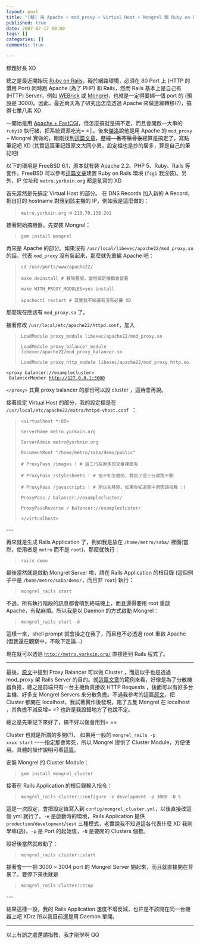 ```yaml
---
layout: post
title: "[鯖] 用 Apache + mod_proxy + Virtual Host + Mongrel 跑 Ruby on Rails"
published: true
date: 2007-07-17 00:00
tags: []
categories: []
comments: true

---
```


標題好長 XD

總之是最近開始玩 <a href="http://en.wikipedia.org/wiki/Ruby_on_Rails">Ruby on Rails</a>，礙於網路環境，必須在 80 Port 上 (HTTP 的慣用 Port) 同時跑 Apache (為了 PHP) 和 Rails，然而 Rails 基本上是自己有 (HTTP) Server，例如 <a href="http://www.webrick.org/">WEBrick</a> 或 <a href="http://mongrel.rubyforge.org/">Mongrel</a>，也就是一定得要綁一個 port 的 (預設是 3000)。因此，最近兩天為了研究出怎麼透過 Apache 來做連線轉移(?)，搞得七暈八素 XD

一開始是用 <a href="http://www.zhangzhang.net/articles/2006/09/30/Linux-Installs-Ruby-On-Rails">Apache + FastCGI</a>，但怎麼搞就是搞不定，而且會開啟一大串的 <code>ruby18</code> 執行緒，把系統資源吃光= =||。後來<a href="http://blog.orez.us/">傑洛</a>說他是用 Apache 的 <code>mod_proxy</code> + Mongrel 實做的，剛剛找到<a href="http://lightyror.thegiive.net/2006/12/apache-22-mongrel.html">這篇文章</a>，<strike>歷經一番寒徹骨後</strike>總算是搞定了，寫點筆記吧 XD (其實這篇筆記跟原文大同小異，設定檔也是抄的居多，算是自己的筆記吧)

以下的環境是 FreeBSD 6.1，原本就有裝 Apache 2.2、PHP 5、Ruby、Rails 等套件，FreeBSD 可以參考<a href="http://lightyror.thegiive.net/2006/10/freebsd-ruby-on-rails.html">這篇文章</a>建置 Ruby on Rails 環境 (<code>fcgi</code> 我沒裝)。另外，IP 位址和 <code>metro.yorkxin.org</code> 都是亂寫的 XD

<!--more-->

首先當然是先搞定 Virtual Host 的部分。 在 DNS Records 加入新的 A Record，把自訂的 hostname 對應到該主機的 IP，例如我是這麼做的：
<blockquote><code>metro.yorkxin.org</code> → <code>210.70.138.201</code></blockquote>
接著開始搞機器。先安裝 Mongrel：
<blockquote><code>gem install mongrel</code></blockquote>
再來是 Apache 的部分。如果沒有 <code>/usr/local/libexec/apache22/mod_proxy.so</code> 的話，代表 <code>mod_proxy</code> 沒有裝起來，那麼就先重編 Apache 吧：
<blockquote><code>cd /usr/ports/www/apache22/<br />
make deinstall # 移除舊版，當然設定檔都會留著<br />
make WITH_PROXY_MODULES=yes install<br />
apachectl restart # 其實我不知道有沒有必要 XD
</code></blockquote>
那麼現在應該有 <code>mod_proxy.so</code> 了。

接著修改 <code>/usr/local/etc/apache22/httpd.conf</code>，加入
<blockquote><code>LoadModule proxy_module libexec/apache22/mod_proxy.so<br />
LoadModule proxy_balancer_module libexec/apache22/mod_proxy_balancer.so<br />
LoadModule proxy_http_module libexec/apache22/mod_proxy_http.so</code></blockquote>

<code>&lt;proxy balancer://examplecluster&gt;<br />
BalancerMember http://127.0.0.1:3000<br />
&lt;/proxy&gt;</code>
其實 proxy balancer 的部份可以設 cluster ，這待會再說。

接著設定 Virtual Host 的部分，我的設定檔是在 <code>/usr/local/etc/apache22/extra/httpd-vhost.conf </code>：
<blockquote><code>&lt;virtualhost *:80&gt;<br />
ServerName metro.yorkxin.org<br />
ServerAdmin metro@yorkxin.org<br />
DocumentRoot &quot;/home/metro/saba/demo/public&quot;<br />
# ProxyPass /images ! # 這三行在原本的文章裡面有<br />
# ProxyPass /stylesheets ! # 但不知怎麼的，我加了這三行就跑不動<br />
# ProxyPass /javascripts ! # 所以先移除，如果你知道箇中原因請指教 :)<br />
ProxyPass / balancer://examplecluster/<br />
ProxyPassReverse / balancer://examplecluster/<br />
&lt;/virtualhost&gt;</code></blockquote>
---

再來就是生成 Rails Application 了，例如我是放在 <code>/home/metro/saba/</code> 裡面(當然，使用者是 <code>metro</code> 而不是 <code>root</code>)，那麼就執行：
<blockquote><code>rails demo</code></blockquote>
最後當然就是啟動 Mongrel Server 啦，請在 Rails Application 的根目錄 (這個例子中是 <code>/home/metro/saba/demo/</code>，而且非 <code>root</code>) 執行：
<blockquote><code>mongrel_rails start</code></blockquote>
不過，所有執行階段的訊息都會噴到終端機上，而且還得要用 root 重啟 Apache，有點麻煩。所以我是以 Daemon 的方式啟動 Mongrel：
<blockquote><code>mongrel_rails start -d</code></blockquote>
這樣一來，shell prompt 就會操之在我了，而且也不必透過 root 重啟 Apache (但我還在觀察中，不敢下定論...)

現在就可以透過 <code>http://metro.yorkxin.org/</code> 直接連到 Rails 程式了。

---

最後，<a href="http://lightyror.thegiive.net/2006/12/apache-22-mongrel.html">原文</a>中提到 Proxy Balancer 可以做 Cluster ，而這似乎也是透過 mod_proxy 架 Rails Server 的目的。就<a href="http://blog.innerewut.de/articles/2006/04/21/scaling-rails-with-apache-2-2-mod_proxy_balancer-and-mongrel">這篇文章</a>的範例來看，好像是為了分散機器負擔，總之是前端只有一台主機負責接收 HTTP Requests ，後面可以有好多台主機、好多支 Mongrel Servers 來分散負擔。不過我參考的這篇<a href="http://lightyror.thegiive.net/2006/12/apache-22-mongrel.html">原文</a>，把 Cluster 都開在 localhost，我試著實作後發現，跑了五隻 Mongrel 在 localhost ，其負擔不減反增= =? 也許是我設錯地方了也說不定。

總之是先筆記下來好了，搞不好以後會用到= ==

Cluster 也就是所謂的多開(?)， 如果用一般的 <code>mongrel_rails -p xxxx start</code> 一一指定那會累死，所以 Mongrel 提供了 Cluster Module，方便使用。具體的操作說明可看<a href="http://lightyror.thegiive.net/2006/10/mongrel-part-2-mongrel-cluster.html">這篇</a>。

安裝 Mongrel 的 Cluster Module：
<blockquote><code>gem install mongrel_cluster</code></blockquote>
接著在  Rails Application 的根目錄輸入指令：
<blockquote><code>mongrel_rails cluster::configure -e development -p 3000 -N 5</code></blockquote>
這是一次設定，會把設定值寫入到 <code>config/mongrel_cluster.yml</code>，以後直接改這個 yml 就行了。<code>-e</code> 是啟動時的環境，Rails Application 提供 <code>production</code>/<code>development</code>/<code>test</code> 三種模式，老實說我不知道這各代表什麼 XD 我剛學嘛(逃)。<code>-p</code> 是 Port 的起始值，<code>-N</code> 是要開的 Clusters 個數。

設好後當然就啟動了：
<blockquote><code>mongrel_rails cluster::start</code></blockquote>
接著會一一把 3000 ~ 3004 port 的 Mongrel Server 開起來，而且就直接開在背景了。要停下來也就是
<blockquote><code>mongrel_rails cluster::stop</code></blockquote>
---

結果這樣一設，我的 Rails Application 速度不增反減，也許是不該開在同一台機器上吧 XDrz 所以我目前還是用 Daemon 單開。

---

以上有誤之處還請指教，我才剛學啊 QQ
